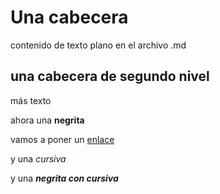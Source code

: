 
# Una cabecera

contenido de texto plano en el archivo .md

## una cabecera de segundo nivel

más texto

ahora una **negrita**

vamos a poner un [enlace](https://github.com/pacastillo/swap1516/blob/master/practica2/caballo.png)

y una *cursiva*

y una ***negrita con cursiva***

